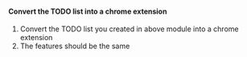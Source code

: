 #### Convert the TODO list into a chrome extension

1. Convert the TODO list you created in above module into a chrome extension
2. The features should be the same
